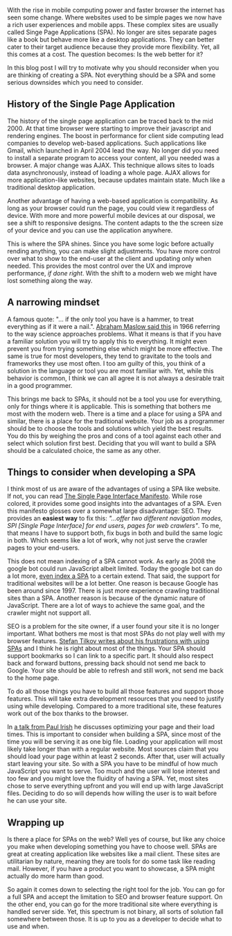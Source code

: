 [//]: # (TITLE: Single Page Application considerations)
[//]: # (DATE: 2016-09-15T08:00:00+01:00)
[//]: # (TAGS: spa, browser, javascript)

With the rise in mobile computing power and faster browser the internet has seen some change. Where websites used to be simple pages we now have a rich user experiences and mobile apps. These complex sites are usually called Singe Page Applications (SPA). No longer are sites separate pages like a book but behave more like a desktop applications. They can better cater to their target audience because they provide more flexibility. Yet, all this comes at a cost. The question becomes: Is the web better for it? 

In this blog post I will try to motivate why you should reconsider when you are thinking of creating a SPA. Not everything should be a SPA and some serious downsides which you need to consider. 

## History of the Single Page Application 

The history of the single page application can be traced back to the mid 2000. At that time browser were starting to improve their javascript and rendering engines. The boost in performance for client side computing lead companies to develop web-based applications. Such applications like Gmail, which launched in April 2004 lead the way. No longer did you need to install a separate program to access your content, all you needed was a browser. A major change was AJAX. This technique allows sites to loads data asynchronously, instead of loading a whole page. AJAX allows for more application-like websites, because updates maintain state. Much like a traditional desktop application. 

Another advantage of having a web-based application is compatibility. As long as your browser could run the page, you could view it regardless of device. With more and more powerful mobile devices at our disposal, we see a shift to responsive designs. The content adapts to the the screen size of your device and you can use the application anywhere. 

This is where the SPA shines. Since you have some logic before actually rending anything, you can make slight adjustments. You have more control over what to show to the end-user at the client and updating only when needed. This provides the most control over the UX and improve performance, *if done right*. With the shift to a modern web we might have lost something along the way. 

## A narrowing mindset 

A famous quote: "... if the only tool you have is a hammer, to treat everything as if it were a nail.". [Abraham Maslow said this][gbooks-abraham] in 1966 referring to the way science approaches problems. What it means is that if you have a familiar solution you will try to apply this to everything. It might even prevent you from trying something else which might be more effective. The same is true for most developers, they tend to gravitate to the tools and frameworks they use most often. I too am guilty of this, you think of a solution in the language or tool you are most familiar with. Yet, while this behavior is common, I think we can all agree it is not always a desirable trait in a good programmer. 

This brings me back to SPAs, it should not be a tool you use for everything, only for things where it is applicable. This is something that bothers me most with the modern web. There is a time and a place for using a SPA and similar, there is a place for the traditional website. Your job as a programmer should be to choose the tools and solutions which yield the best results. You do this by weighing the pros and cons of a tool against each other and select which solution first best. Deciding that you will want to build a SPA should be a calculated choice, the same as any other. 

## Things to consider when developing a SPA 

I think most of us are aware of the advantages of using a SPA like website. If not, you can read [The Single Page Interface Manifesto][spi-manifesto]. While rose colored, it provides some good insights into the advantages of a SPA. Even this manifesto glosses over a somewhat large disadvantage: SEO. They provides an **easiest way** to fix this: *"...offer two different navigation modes, SPI [Single Page Interface] for end users, pages for web crawlers"*. To me, that means I have to support both, fix bugs in both and build the same logic in both. Which seems like a lot of work, why not just serve the crawler pages to your end-users. 

This does not mean indexing of a SPA cannot work. As early as 2008 the google bot could run JavaScript albeit limited. Today the google bot can do a lot more, [even index a SPA][searchengineland-spaseo] to a certain extend. That said, the support for traditional websites will be a lot better. One reason is because Google has been around since 1997. There is just more experience crawling traditional sites than a SPA. Another reason is because of the dynamic nature of JavaScript. There are a lot of ways to achieve the same goal, and the crawler might not support all. 

SEO is a problem for the site owner, if a user found your site it is no longer important. What bothers me most is that most SPAs do not play well with my browser features. [Stefan Tilkov writes about his frustrations with using SPAs][stilkov-spa] and I think he is right about most of the things. Your SPA should support bookmarks so I can link to a specific part. It should also respect back and forward buttons, pressing back should not send me back to Google. Your site should be able to refresh and still work, not send me back to the home page. 

To do all those things you have to build all those features and support those features. This will take extra development resources that you need to justify using while developing. Compared to a more traditional site, these features work out of the box thanks to the browser. 

In [a talk from Paul Irish][youtube-paulirish] he discusses optimizing your page and their load times. This is important to consider when building a SPA, since most of the time you will be serving it as one big file. Loading your application will most likely take longer than with a regular website. Most sources claim that you should load your page within at least 2 seconds. After that, user will actually start leaving your site. So with a SPA you have to be mindful of how much JavaScript you want to serve. Too much and the user will lose interest and too few and you might love the fluidity of having a SPA. Yet, most sites chose to serve everything upfront and you will end up with large JavaScript files. Deciding to do so will depends how willing the user is to wait before he can use your site. 

## Wrapping up 

Is there a place for SPAs on the web? Well yes of course, but like any choice you make when developing something you have to choose well. SPAs are great at creating application like websites like a mail client. These sites are utilitarian by nature, meaning they are tools for do some task like reading mail. However, if you have a product you want to showcase, a SPA might actually do more harm than good. 

So again it comes down to selecting the right tool for the job. You can go for a full SPA and accept the limitation to SEO and browser feature support. On the other end, you can go for the more traditional site where everything is handled server side. Yet, this spectrum is not binary, all sorts of solution fall somewhere between those. It is up to you as a developer to decide what to use and when.

[gbooks-abraham]: https://books.google.nl/books?id=3_40fK8PW6QC&lpg=PP1&pg=PT21#v=onepage&q&f=false
[spi-manifesto]: http://itsnat.sourceforge.net/php/spim/spi_manifesto_en.php
[stilkov-spa]: https://medium.com/@stilkov/why-i-hate-your-single-page-app-f08bb4ff9134#.m3skk8as1
[searchengineland-spaseo]: http://searchengineland.com/tested-googlebot-crawls-javascript-heres-learned-220157
[youtube-paulirish]: https://youtu.be/R8W_6xWphtw

